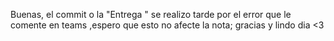 Buenas, el commit o la "Entrega " se realizo tarde por el error que le comente en teams ,espero que esto no afecte la nota; gracias y lindo dia <3
